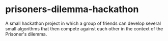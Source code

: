 # prisoners-dilemma-hackathon
A small hackathon project in which a group of friends can develop several small algorithms that then compete against each other in the context of the Prisoner's dilemma.
